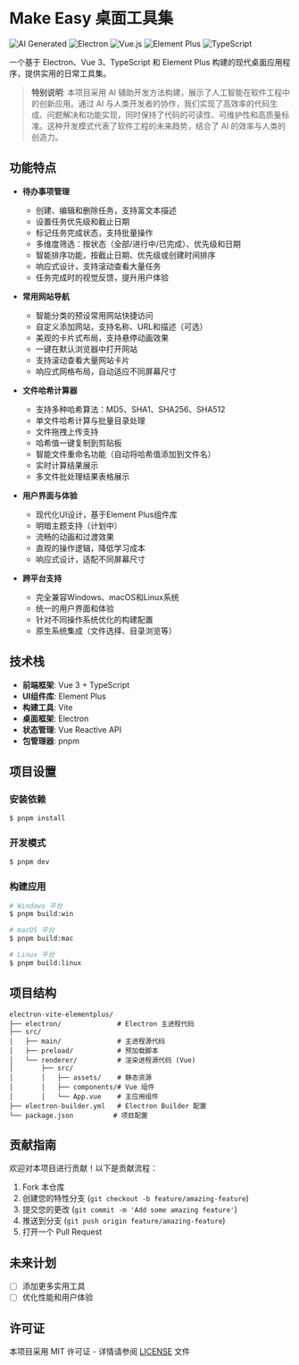 # Make Easy 桌面工具集

![AI Generated](https://img.shields.io/badge/AI%20Generated-blue?style=for-the-badge)
![Electron](https://img.shields.io/badge/Electron-47848F?style=for-the-badge&logo=electron&logoColor=white)
![Vue.js](https://img.shields.io/badge/Vue.js-4FC08D?style=for-the-badge&logo=vue.js&logoColor=white)
![Element Plus](https://img.shields.io/badge/Element%20Plus-409EFF?style=for-the-badge&logo=element&logoColor=white)
![TypeScript](https://img.shields.io/badge/TypeScript-3178C6?style=for-the-badge&logo=typescript&logoColor=white)

一个基于 Electron、Vue 3、TypeScript 和 Element Plus 构建的现代桌面应用程序，提供实用的日常工具集。

> **特别说明**: 本项目采用 AI 辅助开发方法构建，展示了人工智能在软件工程中的创新应用。通过 AI 与人类开发者的协作，我们实现了高效率的代码生成、问题解决和功能实现，同时保持了代码的可读性、可维护性和高质量标准。这种开发模式代表了软件工程的未来趋势，结合了 AI 的效率与人类的创造力。

## 功能特点

- **待办事项管理**
  - 创建、编辑和删除任务，支持富文本描述
  - 设置任务优先级和截止日期
  - 标记任务完成状态，支持批量操作
  - 多维度筛选：按状态（全部/进行中/已完成）、优先级和日期
  - 智能排序功能，按截止日期、优先级或创建时间排序
  - 响应式设计，支持滚动查看大量任务
  - 任务完成时的视觉反馈，提升用户体验

- **常用网站导航**
  - 智能分类的预设常用网站快捷访问
  - 自定义添加网站，支持名称、URL和描述（可选）
  - 美观的卡片式布局，支持悬停动画效果
  - 一键在默认浏览器中打开网站
  - 支持滚动查看大量网站卡片
  - 响应式网格布局，自动适应不同屏幕尺寸

- **文件哈希计算器**
  - 支持多种哈希算法：MD5、SHA1、SHA256、SHA512
  - 单文件哈希计算与批量目录处理
  - 文件拖拽上传支持
  - 哈希值一键复制到剪贴板
  - 智能文件重命名功能（自动将哈希值添加到文件名）
  - 实时计算结果展示
  - 多文件批处理结果表格展示

- **用户界面与体验**
  - 现代化UI设计，基于Element Plus组件库
  - 明暗主题支持（计划中）
  - 流畅的动画和过渡效果
  - 直观的操作逻辑，降低学习成本
  - 响应式设计，适配不同屏幕尺寸

- **跨平台支持**
  - 完全兼容Windows、macOS和Linux系统
  - 统一的用户界面和体验
  - 针对不同操作系统优化的构建配置
  - 原生系统集成（文件选择、目录浏览等）

## 技术栈

- **前端框架**: Vue 3 + TypeScript
- **UI组件库**: Element Plus
- **构建工具**: Vite
- **桌面框架**: Electron
- **状态管理**: Vue Reactive API
- **包管理器**: pnpm

## 项目设置

### 安装依赖

```bash
$ pnpm install
```

### 开发模式

```bash
$ pnpm dev
```

### 构建应用

```bash
# Windows 平台
$ pnpm build:win

# macOS 平台
$ pnpm build:mac

# Linux 平台
$ pnpm build:linux
```

## 项目结构

```
electron-vite-elementplus/
├── electron/              # Electron 主进程代码
├── src/
│   ├── main/              # 主进程源代码
│   ├── preload/           # 预加载脚本
│   └── renderer/          # 渲染进程源代码 (Vue)
│       ├── src/
│       │   ├── assets/    # 静态资源
│       │   ├── components/# Vue 组件
│       │   └── App.vue    # 主应用组件
├── electron-builder.yml   # Electron Builder 配置
└── package.json          # 项目配置
```

## 贡献指南

欢迎对本项目进行贡献！以下是贡献流程：

1. Fork 本仓库
2. 创建您的特性分支 (`git checkout -b feature/amazing-feature`)
3. 提交您的更改 (`git commit -m 'Add some amazing feature'`)
4. 推送到分支 (`git push origin feature/amazing-feature`)
5. 打开一个 Pull Request

## 未来计划

- [ ] 添加更多实用工具
- [ ] 优化性能和用户体验

## 许可证

本项目采用 MIT 许可证 - 详情请参阅 [LICENSE](LICENSE) 文件

